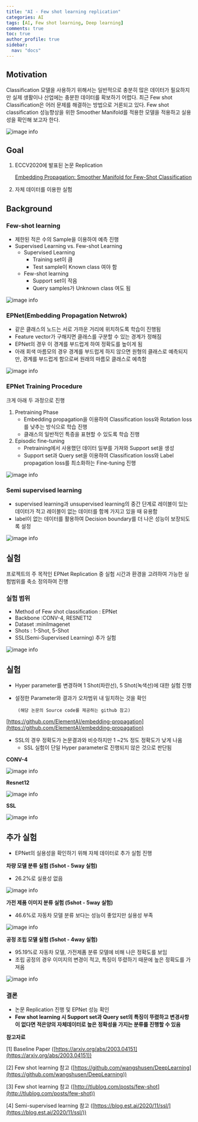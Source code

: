 ```yaml
---
title: "AI - Few shot learning replication"
categories: AI
tags: [AI, Few shot learning, Deep learning]
comments: true
toc: true
author_profile: true
sidebar:
  nav: "docs"
---
```


## Motivation

Classification 모델을 사용하기 위해서는 일반적으로 충분히 많은 데이터가 필요하지만 실제 생활이나 산업에는 충분한 데이터를 확보하기 어렵다. 최근 Few shot Classification은 어러 문제를 해결하는 방법으로 거론되고 있다. Few shot classification 성능향상을 위한 Smoother Manifold를 적용한 모델을 적용하고 실용성을 확인해 보고자 한다.

![image info](/assets/9977b765c595435a96191cd8fdd4be39/Untitled.png)

## Goal

1. ECCV2020에 발표된 논문 Replication

   [Embedding Propagation: Smoother Manifold for Few-Shot Classification](https://arxiv.org/abs/2003.04151)

2. 자체 데이터를 이용한 실험

## Background

### Few-shot learning

- 제한된 적은 수의 Sample을 이용하여 예측 진행
- Supervised Learning vs. Few-shot Learning
  - Supervised Learning
    - Training set이 큼
    - Test sample이 Known class 여야 함
  - Few-shot learning
    - Support set이 작음
    - Query samples가 Unknown class 여도 됨
  
![image info](/assets/9977b765c595435a96191cd8fdd4be39/Untitled%201.png)

### EPNet(Embedding Propagation Netwrok)

- 같은 클래스의 노드는 서로 가까운 거리에 위치하도록 학습이 진행됨
- Feature vector가 구해지면 클래스를 구분할 수 있는 경계가 정해짐
- EPNet의 경우 이 경계를 부드럽게 하여 정확도를 높이게 됨
- 아래 회색 마름모의 경우 경계를 부드럽게 하지 않으면 원형의 클래스로 예측되지만, 경계를 부드럽게 함으로써 원래의 마름모 클래스로 예측함

![image info](/assets/9977b765c595435a96191cd8fdd4be39/Untitled%202.png)

### EPNet Training Procedure

크게 아래 두 과정으로 진행

1. Pretraining Phase
   - Embedding propagation을 이용하여 Classification loss와 Rotation loss를 낮추는 방식으로 학습 진행
   - 클래스의 일반적인 특증을 표현할 수 있도록 학습 진행
2. Episodic fine-tuning
   - Pretraining에서 사용했던 데이터 일부를 가져와 Support set을 생성
   - Support set과 Query set을 이용하여 Classification loss와 Label propagation loss를 최소화하는 Fine-tuning 진행

![image info](/assets/9977b765c595435a96191cd8fdd4be39/Untitled%203.png)

### Semi supervised learning

- supervised learning과 unsupervised learning의 중간 단계로 레이블이 있는 데이터가 적고 레이블이 없는 데이터를 함께 가지고 있을 때 유용함
- label이 없는 데이터를 활용하여 Decision boundary를 더 나은 성능이 보장되도록 설정

![image info](/assets/9977b765c595435a96191cd8fdd4be39/Untitled%204.png)

## 실험

프로젝트의 주 목적인 EPNet Replication 중 실험 시간과 환경을 고려하여 가능한 실험범위를 축소 정의하여 진행

### 실험 범위

- Method of Few shot classification : EPNet
- Backbone :CONV-4, RESNET12
- Dataset :miniImagenet
- Shots : 1-Shot, 5-Shot
- SSL(Semi-Supervised Learning) 추가 실험

![image info](/assets/9977b765c595435a96191cd8fdd4be39/Untitled%205.png)

## 실험

- Hyper parameter를 변경하며 1 Shot(파란선), 5 Shot(녹색선)에 대한 실험 진행
- 설정한 Parameter와 결과가 오차범위 내 일치하는 것을 확인

       (해당 논문의 Source code를 제공하는 github 참고)

[https://github.com/ElementAI/embedding-propagation](https://github.com/ElementAI/embedding-propagation)

- SSL의 경우 정확도가 논문결과와 비슷하지만 1 ~2% 정도 정확도가 낮게 나옴
  - SSL 실험이 단일 Hyper parameter로 진행되지 않은 것으로 판단됨

**CONV-4**

![image info](/assets/9977b765c595435a96191cd8fdd4be39/Untitled%206.png)

**Resnet12**

![image info](/assets/9977b765c595435a96191cd8fdd4be39/Untitled%207.png)

**SSL**

![image info](/assets/9977b765c595435a96191cd8fdd4be39/Untitled%208.png)

## 추가 실험

- EPNet의 실용성을 확인하기 위해 자체 데이터로 추가 실험 진행

**차량 모델 분류 실험 (5shot - 5way 실험)**

- 26.2%로 실용성 없음

![image info](/assets/9977b765c595435a96191cd8fdd4be39/Untitled%209.png)

**가전 제품 이미지 분류 실험 (5shot - 5way 실험)**

- 46.6%로 자동차 모델 분류 보다는 성능이 좋았지만 실용성 부족

![image info](/assets/9977b765c595435a96191cd8fdd4be39/Untitled%2010.png)

**공정 조립 모델 실험 (5shot - 4way 실험)**

- 95.19%로 자동차 모델, 가전제품 분류 모델에 비해 나은 정확도를 보임
- 조립 공정의 경우 이미지의 변경이 적고, 특징이 뚜렸하기 때문에 높은 정확도를 가져옴

![image info](/assets/9977b765c595435a96191cd8fdd4be39/Untitled%2011.png)

### 결론

- 논문 Replication 진행 및 EPNet 성능 확인
- **Few shot learning 시 Support set과 Query set의 특징이 뚜렸하고 변경사항이 없다면 적은양의 자체데이터로 높은 정확성을 가지는 분류를 진행할 수 있음**

**참고자료**

[1] Baseline Paper ([https://arxiv.org/abs/2003.04151](https://arxiv.org/abs/2003.04151))

[2] Few shot learning 참고 ([https://github.com/wangshusen/DeepLearning](https://github.com/wangshusen/DeepLearning))

[3] Few shot learning 참고 ([http://tlublog.com/posts/few-shot](http://tlublog.com/posts/few-shot))

[4] Semi-supervised learning 참고 ([https://blog.est.ai/2020/11/ssl/](https://blog.est.ai/2020/11/ssl/))
